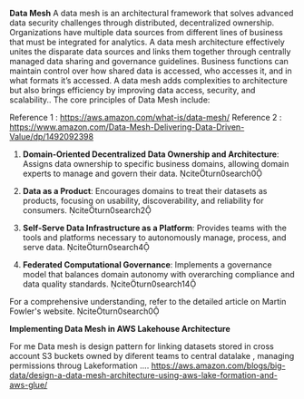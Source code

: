 **Data Mesh** A data mesh is an architectural framework that solves advanced data security challenges through distributed, decentralized ownership. Organizations have multiple data sources from different lines of business that must be integrated for analytics. A data mesh architecture effectively unites the disparate data sources and links them together through centrally managed data sharing and governance guidelines. Business functions can maintain control over how shared data is accessed, who accesses it, and in what formats it’s accessed. A data mesh adds complexities to architecture but also brings efficiency by improving data access, security, and scalability.. The core principles of Data Mesh include:

Reference 1 : https://aws.amazon.com/what-is/data-mesh/
Reference 2 : https://www.amazon.com/Data-Mesh-Delivering-Data-Driven-Value/dp/1492092398

1. **Domain-Oriented Decentralized Data Ownership and Architecture**: Assigns data ownership to specific business domains, allowing domain experts to manage and govern their data. citeturn0search0

2. **Data as a Product**: Encourages domains to treat their datasets as products, focusing on usability, discoverability, and reliability for consumers. citeturn0search2

3. **Self-Serve Data Infrastructure as a Platform**: Provides teams with the tools and platforms necessary to autonomously manage, process, and serve data. citeturn0search4

4. **Federated Computational Governance**: Implements a governance model that balances domain autonomy with overarching compliance and data quality standards. citeturn0search14

For a comprehensive understanding, refer to the detailed article on Martin Fowler's website. citeturn0search0

**Implementing Data Mesh in AWS Lakehouse Architecture**

For me Data mesh is design pattern for linking datasets stored in cross account S3 buckets owned by diferent teams  to central datalake , managing permissions throug Lakeformation .... https://aws.amazon.com/blogs/big-data/design-a-data-mesh-architecture-using-aws-lake-formation-and-aws-glue/
